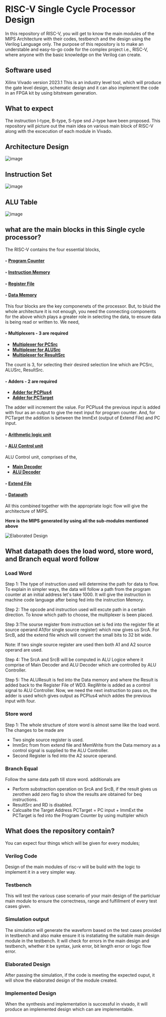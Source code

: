 # RISC-V Single Cycle Processor Design

In this repository of RISC-V, you will get to know the main modules of the MIPS Architecture with their codes, testbench and the design using the Verilog Language only. The purpose of this repository is to make an understable and easy-to-go code for the complex project i.e., RISC-V, where anyone with the basic knowledge on the Verilog can create. 

## Software used
Xilinx Vivado version 2023.1
This is an industry level tool, which will produce the gate level design, schematic design and it can also implement the code in an FPGA kit by using bitstream generation.

## What to expect
The instruction I-type, B-type, S-type snd J-type have been proposed. 
This repository will picture out the main idea on various main block of RISC-V along with the excecution of each module in Vivado.


## Architecture Design

![image](https://github.com/EkthaReddy/RISC-V-Single-Cycle-Processor/assets/152515939/a96949c0-6e89-426c-97c5-8d158f3afae8)

## Instruction Set

![image](https://github.com/EkthaReddy/RISC-V-Single-Cycle-Processor/assets/152515939/e5042813-b772-4bf1-a8a8-44d33539c6b8)

## ALU Table

![image](https://github.com/EkthaReddy/RISC-V-Single-Cycle-Processor/assets/152515939/9b26d4e0-50c2-43be-aef5-47effa00f8ff)




## what are the main blocks in this Single cycle processor?
The RISC-V contains the four essential blocks,
#### ‣ [Program Counter](https://github.com/EkthaReddy/RISC-V-Single-Cycle-Processor/tree/main/RISC-V%20Main%20Modules%20Designs/Program%20Counter)
#### ‣ [Instruction Memory](https://github.com/EkthaReddy/RISC-V-Single-Cycle-Processor/tree/main/RISC-V%20Main%20Modules%20Designs/Instruction%20Memory)
#### ‣ [Register File](https://github.com/EkthaReddy/RISC-V-Single-Cycle-Processor/tree/main/RISC-V%20Main%20Modules%20Designs/Register%20File)
#### ‣ [Data Memory](https://github.com/EkthaReddy/RISC-V-Single-Cycle-Processor/tree/main/RISC-V%20Main%20Modules%20Designs/Data%20Memory)
This four blocks are the key componenets of the processor. But, to bluid the whole architecture it is not enough, you need the connecting components for the above which plays a greater role in selecting the data, to ensure data is being read or written to. We need,
#### ‣ Multiplexers - 3 are required
- [**Multiplexer for PCSrc**](https://github.com/EkthaReddy/RISC-V-Single-Cycle-Processor/tree/main/RISC-V%20Main%20Modules%20Designs/Multiplexer%20for%20PCSrc)
- [**Multiplexer for ALUSrc**](https://github.com/EkthaReddy/RISC-V-Single-Cycle-Processor/tree/main/RISC-V%20Main%20Modules%20Designs/Multiplexer%20for%20ALUSrc)
- [**Multiplexer for ResultSrc**](https://github.com/EkthaReddy/RISC-V-Single-Cycle-Processor/blob/main/RISC-V%20Main%20Modules%20Designs/Multiplexer%20for%20ResultSrc/Design.v)

The count is 3, for selecting their desired selection line which are PCSrc, ALUSrc, ResultSrc.
#### ‣ Adders - 2 are required
- [**Adder for PCPlus4**](https://github.com/EkthaReddy/RISC-V-Single-Cycle-Processor/tree/main/RISC-V%20Main%20Modules%20Designs/Adder%20for%20PCPlus4)
- [**Adder for PCTarget**](https://github.com/EkthaReddy/RISC-V-Single-Cycle-Processor/tree/main/RISC-V%20Main%20Modules%20Designs/Adder%20for%20PCTarget)
  
The adder will increment the value. For PCPlus4 the previous input is added with four as an output to give the next input for program counter. And, for PCTarget the addition is between the ImmExt (output of Extend File) and PC input.
#### ‣ [Arithmetic logic unit](https://github.com/EkthaReddy/RISC-V-Single-Cycle-Processor/tree/main/RISC-V%20Main%20Modules%20Designs/Arithmetic%20Logic%20Unit)
#### ‣ [ALU Control unit](https://github.com/EkthaReddy/RISC-V-Single-Cycle-Processor/tree/main/RISC-V%20Main%20Modules%20Designs/ALU%20Control)
ALU Control unit, comprises of the, 

- [**Main Decoder**](https://github.com/EkthaReddy/RISC-V-Single-Cycle-Processor/tree/main/RISC-V%20Main%20Modules%20Designs/Main%20Decoder)
- [**ALU Decoder**](https://github.com/EkthaReddy/RISC-V-Single-Cycle-Processor/tree/main/RISC-V%20Main%20Modules%20Designs/ALU%20Decoder)

#### ‣ [Extend File](https://github.com/EkthaReddy/RISC-V-Single-Cycle-Processor/tree/main/RISC-V%20Main%20Modules%20Designs/Extend)
#### ‣ [Datapath](https://github.com/EkthaReddy/RISC-V-Single-Cycle-Processor/tree/main/RISC-V%20Main%20Modules%20Designs/Data%20Path)

All this combined together with the appropriate logic flow will give the architecture of MIPS.


**Here is the MIPS generated by using all the sub-modules mentioned above**

![Elaborated Design](https://github.com/user-attachments/assets/0292a6bb-dcc1-4124-8592-588b8f058b48)


## What datapath does the load word, store word, and Branch equal word follow

### Load Word
Step 1: The type of instruction used will determine the path for data to flow. To explain in simpler ways, the data will follow a path from the program counter at an initial address let's take 1000. It will give the instruction in machine code language after being fed into the instruction Memory.


Step 2: The opcode and instruction used will excute path in a certain direction. To know which path to choose, the multiplexer is been placed.


Step 3:The sourse register from instruction set is fed into the register file at source operand A1(for single source register) which now gives us SrcA. For SrcB, add the extend file which will convert the small bits to 32 bit wide.

Note: If two single source register are used then both A1 and A2 source operand are used.


Step 4: The SrcA and SrcB will be computed in ALU Logice where it comprise of Main Decoder and ALU Decoder which are controlled by ALU Controller.


Step 5: The ALUResult is fed into the Data memory and where the Result is added back to the Register File of WD3. RegWrite is added as a control signal to ALU Controller.
Now, we need the next instruction to pass on, the adder is used which gives output as PCPlus4 which addes the previous input with four.


### Store word
Step 1: The whole structure of store word is almost same like the load word. 
The changes to be made are 
- Two single source register is used.
- ImmSrc from from extend file and MemWrite from the Data memory as a control signal is supplied to the ALU Controller.
- Second Register is fed into the A2 source operand.

### Branch Equal

Follow the same data path till store word.
additionals are

- Perform substraction operation on SrcA and SrcB, if the result gives us zerothen add zero flag to show the results are obtained for beq instructions.
- ResultSrc and RD is disabled.
- Calcualte the Target Address 
  PCTarget = PC input + ImmExt
  the PCTarget is fed into the Program Counter by using multipler which 



## What does the repository contain?

You can expect four things which will be given for every modules;
### Verilog Code
Design of the main modules of risc-v will be build with the logic to implement it in a very simpler way.
### Testbench
This will test the various case scenario of your main design of the particluar main module to ensure the correctness, range and fulfillment of every test cases given.
### Simulation output
The simulation will generate the waveform based on the test cases provided in testbench and also make ensure it is instatiating the suitable main design module in the testbench. It will check for errors in the main design and testbench, whether it be syntax, junk error, bit length error or logic flow error.
### Elaborated Design
After passing the simulation, if the code is meeting the expected ouput, it will show the elaborated design of the module created.
### Implemented Design
When the synthesis and implementation is successful in vivado, it will produce an implemented design which can are implementable.
